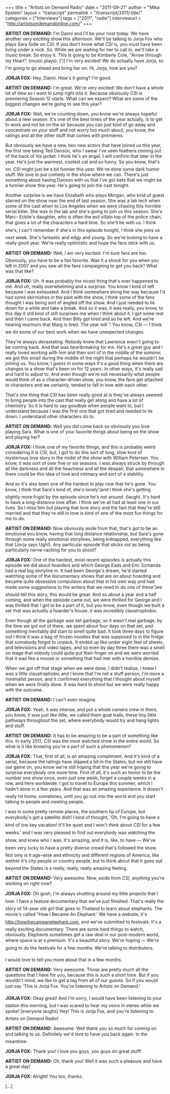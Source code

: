 +++
title = "Artists on Demand Radio"
date = "2011-09-21"
author = "Mika Epstein"
layout = "transcript"
permalink = "/transcript/2011/:title/"
categories = ["Interviews"]
tags = ["2011", "radio"]
interviewurl = "http://artistsondemandonline.com/"
+++

**ARTIST ON DEMAND:** I'm Danni and I'll be your host today. We have another very exciting show this afternoon. We'll be talking to Jorja Fox who plays Sara Sidle on *CSI*. If you don't know what *CSI* is, you must have been living under a rock. So. While we are waiting for her to call in, we'll take a music break. So enjoy it. This is going to be Kimberly Cole, "Arrow through my Heart". (music plays). ['¦] I'm very excited! We do actually have Jorja, so I'm going to go ahead and bring her on. Hi, Jorja, how are you? 

**JORJA FOX:** Hey, Danni. How's it going? I'm good.

**ARTIST ON DEMAND:** I'm great. We're very excited! We don't have a whole lot of time so I want to jump right into it. Because obviously *CSI* is premiering Season 12 starts. What can we expect? What are some of the biggest changes we're going to see this year?

**JORJA FOX:** Well, we're counting down, you know we're always hopeful about a new season. It's one of the best times of the year actually, is to get to work and not be on the air because you can just kind of go away and concentrate on your stuff and not worry too much about, you know, the ratings and all the other stuff that comes with premieres. 

But obviously we have a new, two new actors that have joined us this year, the first one being Ted Danson, who I swear I've seen feathers coming out of the back of his jacket. I think he's an angel. I will confirm that later in the year. He's just the warmest, coolest cat and so funny. So you know, that's on. *CSI* might just be a bit funnier this year. We've done some dark humor stuff. We love to put comedy in the show where we can. There's just something about having Danson with us that I've got bets that we might be a funnier show this year. He's going to join the cast tonight. 

Another surprise is we have Elizabeth who plays Morgan, who kind of guest starred on the show near the end of last season. She was a lab tech when some of the cast when to Los Angeles when we were chasing this horrible serial killer. She was in the lab and she's going to join us this season. She's Marc- Ecklie's daughter, who is often the evil villain top of the police chain, that gives a lot of the characters a hard time. So she'll be with us. I think she's, I can't remember if she's in this episode tonight, I think she joins us next week. She's fantastic and edgy and young. So we're looking to have a really good year. We're really optimistic and hope the fans stick with us.

**ARTIST ON DEMAND:** Well, I am very excited. I'm sure fans are too. Obviously, you have to be a fan favorite. Was it a shock for you when you left in 2007 and you saw all the fans campaigning to get you back? What was that like? 

**JORJA FOX:** Uh. It was probably the nicest thing that's ever happened to me. And uh, really overwhelming and a surprise. You know I kind of left because I was exhausted. And I think somewhere along the way because I'd had some skirmishes in the past with the show, I think some of the fans thought I was being sort of angled off the show. And I just needed to lie down for a while and take a break. And so it was, it was really, you know, to this day it still kind of still surprises me when I think about it. I got some rest and then I came back. And then Billy got tired and so he left. And we're hearing murmurs that Marg is tired. The year will '¦ You know, *CSI* &#8212; I think we do some of our best work when we have unexpected changes. 

They're always devastating. Nobody knew that Lawrence wasn't going to be coming back. And that was heartbreaking for me. He's a great guy and I really loved working with him and then sort of in the middle of the summer, we got this email during the middle of the night that perhaps he wouldn't be joining us. You know, I guess in some ways it's a good thing when there are changes to a show that's been on for 12 years. In other ways, it's really sad and hard to adjust to. And even though we're not necessarily what people would think of as a character-driven show, you know, the fans get attached to characters and we certainly, tended to fall in love with each other. 

That's one thing that *CSI* has been really good at is they've always seemed to bring people into the cast that really get along and have a lot of chemistry. So it is hard to say goodbye when people want to, but I understand because I was the first one that got tired and needed to lie down. I understand other characters do to.

**ARTIST ON DEMAND:** Well you did come back so obviously you love playing Sara. What is one of your favorite things about being on the show and playing her?

**JORJA FOX:** I think one of my favorite things, and this is probably weird considering it is *CSI*, but, I got to do this sort of long, slow kind of mysterious love story in the midst of the show with William Petersen. You know, it was sort of over five or six seasons. I was always struck by through all the darkness and all the heaviness and all the despair, that somewhere in there could be this idea of love and intimacy and sort of a stability. 

And so it's also been one of the hardest to play now that he's gone. You know, I think that Sara's kind of, she's lonely'¦and I think she's getting slightly more frigid by the episode since he's not around. (laugh). It's hard to have a long-distance love affair. I think we've all had at least one in our lives. So I miss him but playing that love story and the fact that they're still married and that they're still in love is kind of one of the most fun things for me to do.

**ARTIST ON DEMAND:** Now obviously aside from that, that's got to be an emotional you know, having that long distance relationship, but Sara's gone through some really emotional storylines, being kidnapped, everything like that [Jorja says Ugh!]. Any particular episode that sticks out as being particularly nerve-racking for you to shoot?

**JORJA FOX:** One of the hardest, most recent episodes is actually this episode we did about hoarders and which George Eads and Eric Szmanda had a real big storyline in. It had been George's dream, he'd started watching some of the documentary shows that are on about hoarding and became quite obsessive compulsion about that in his own way and had made some suggestions to the writers that we need to do one of these'¦we should tell this story, this would be great. And so about a year and a half coming, and when the episode came out, we were thrilled for George and I was thrilled that I got to be a part of it, but you know, even though we built a set that was actually a hoarder's house, it was incredibly claustrophobic. 

Even though all the garbage was set garbage, so it wasn't real garbage, by the time we got out of there, we spent about four days on that set, and something inevitably did start to smell quite bad. It took three days to figure out I think it was a bag of frozen noodles that was supposed to in the fridge that somebody forgot to unpack. It ended up like under eight feet of sheets, and televisions and video tapes, and so even by day three there was a smell on stage that nobody could quite put their finger on and we were worried that it was like a mouse or something that had met with a horrible demise. 

When we got off that stage when we were done, I didn't realize, I knew I was a little claustrophobic and I know that I'm not a stuff person, I'm more a minimalist person, and it confirmed everything that I thought about myself when we were finally done. It was hard to shoot but we were really happy with the outcome.

**ARTIST ON DEMAND:** I can't even imagine.

**JORJA FOX:** Yeah, it was intense, and put a whole camera crew in there, you know, it was just like little, we called them goat trails, these tiny little pathways throughout the set, where everybody would try and hang lights and stuff.

**ARTIST ON DEMAND:** It has to be amazing to be a part of something like this. In early 2011, *CSI* was the most watched show in the entire world. So what is it like knowing you're a part of such a phenomenon? 

**JORJA FOX:** That, first of all, is an amazing compliment. And it's kind of a serial, because the ratings have slipped a bit in the States, but we still have our game on, you know we're still hoping that this year we're going to surprise everybody one more time. First of all, it's such an honor to be the number one show once, even just one week, forget a couple weeks in a row, and here worldwide. I got to travel to Europe this summer, which I hadn't done in a few years. And that was an amazing experience. It doesn't really hit home, sometimes, until you go out into the world and you start talking to people and meeting people. 

I was in some pretty remote places, the southern tip of Europe, but everybody's got a satellite dish! I kind of thought, 'Oh, I'm going to have a kind of low key vacation! It'll be quiet and I won't think about *CSI* for a few weeks.' and I was very pleased to find out everybody was watching the show, and knew who I was. It's amazing, and it is, like, to have &#8212; We've been very lucky to have a pretty diverse crowd that's followed the show. Not only is it age-wise and ethnicity and different regions of America, like wether it's city people or country people, but to think about that it goes out beyond the States is a really, really, really amazing feeling.

**ARTIST ON DEMAND:** Very awesome. Now, aside from *CSI*, anything you're working on right now?

**JORJA FOX:** Oh gosh, I'm always shuttling around my little projects that I love. I have a feature documentary that we've just finished. That's really the story of 14-year old girl that goes to Thailand to learn about elephants. The movie's called "How I Became An Elephant.' We have a website, it's http://howibecameanelephant.com, and we've submitted to festivals. It's a really exciting documentary. There are some hard things to watch, obviously. Elephants sometimes get a raw deal in our post-modern world, where space is at a premium. It's a beautiful story. We're hoping &#8212; We're going to do the festivals for a few months. We're talking to distributors.

I would love to tell you more about that in a few months.

**ARTIST ON DEMAND:** Very awesome. Those are pretty much all the questions that I have for you, because this is such a short time. But if you wouldn't mind, we like to get a tag from all of our guests. So if you would just say 'This is Jorja Fox. You're listening to Artists on Demand.'

**JORJA FOX:** Okay great! And I'm sorry, I would have been listening to your station this morning, but I was scared to hear my voice in stereo while we spoke! [everyone laughs] Hey! This is Jorja Fox, and you're listening to Artists on Demand Radio!

**ARTIST ON DEMAND:** Awesome. Well thank you so much for coming on and talking to us. Definitely we'd love to have you back again. In the meantime-

**JORJA FOX:** Thank you! I love you guys, you guys do great stuff!

**ARTIST ON DEMAND:** Oh, thank you! Well it was such a pleasure and have a great day!

**JORJA FOX:** Alright! You too, thanks.

[...]  
